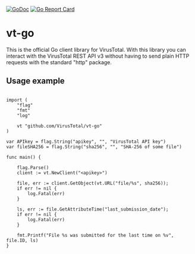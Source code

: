 [![GoDoc](https://godoc.org/github.com/VirusTotal/vt-go?status.svg)](https://godoc.org/github.com/VirusTotal/vt-go)
[![Go Report Card](https://goreportcard.com/badge/github.com/VirusTotal/vt-go)](https://goreportcard.com/report/github.com/VirusTotal/vt-go)


# vt-go

This is the official Go client library for VirusTotal. With this library you can
interact with the VirusTotal REST API v3 without having to send plain HTTP requests
with the standard "http" package.

## Usage example

```golang

import (
    "flag"
    "fmt"
    "log"

    vt "github.com/VirusTotal/vt-go"
)

var APIkey = flag.String("apikey", "", "VirusTotal API key")
var fileSHA256 = flag.String("sha256", "", "SHA-256 of some file")

func main() {

    flag.Parse()
    client := vt.NewClient("<apikey>")

    file, err := client.GetObject(vt.URL("file/%s", sha256));
    if err != nil {
        log.Fatal(err)
    }

    ls, err := file.GetAttributeTime("last_submission_date");
    if err != nil {
        log.Fatal(err)
    }

    fmt.Printf("File %s was submitted for the last time on %v", file.ID, ls)
}
```
